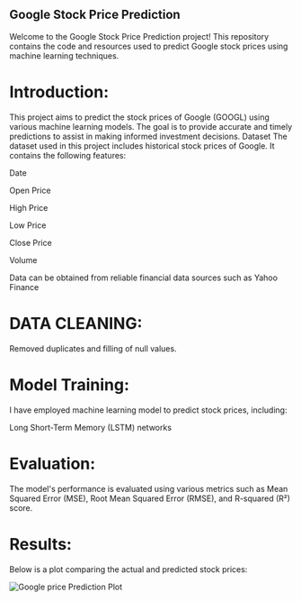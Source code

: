## Google Stock Price Prediction
Welcome to the Google Stock Price Prediction project! This repository contains the code and resources used to predict Google stock prices using machine learning techniques.

# Introduction:
This project aims to predict the stock prices of Google (GOOGL) using various machine learning models. The goal is to provide accurate and timely predictions to assist in making informed investment decisions.
Dataset
The dataset used in this project includes historical stock prices of Google. It contains the following features:

Date

Open Price

High Price

Low Price

Close Price

Volume

Data can be obtained from reliable financial data sources such as Yahoo Finance

# DATA CLEANING:
Removed duplicates and filling of null values.

# Model Training:
I have employed  machine learning model to predict stock prices, including:

Long Short-Term Memory (LSTM) networks

# Evaluation:
The model's performance is evaluated using various metrics such as Mean Squared Error (MSE), Root Mean Squared Error (RMSE), and R-squared (R²) score.

# Results:

Below is a plot comparing the actual and predicted stock prices:

![Google price Prediction Plot](google_price_predidction_plot.png)

